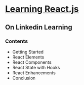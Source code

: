 # [Learning React.js](https://www.linkedin.com/learning/learning-react-js-5)

## On Linkedin Learning

### Contents

- Getting Started
- React Elements
- React Components
- React State with Hooks
- React Enhancements
- Conclusion
